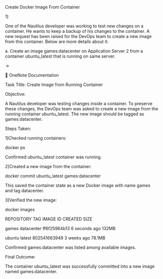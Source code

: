 Create Docker Image From Container



1] 

One of the Nautilus developer was working to test new changes on a container. He wants to keep a backup of his changes to the container. A new request has been raised for the DevOps team to create a new image from this container. Below are more details about it:



a. Create an image games:datacenter on Application Server 2 from a container ubuntu\_latest that is running on same server.



->



📒 OneNote Documentation



Task Title: Create Image from Running Container



Objective:

A Nautilus developer was testing changes inside a container. To preserve these changes, the DevOps team was asked to create a new image from the running container ubuntu\_latest. The new image should be tagged as games:datacenter.



Steps Taken:



1]Checked running containers:

docker ps

Confirmed ubuntu\_latest container was running.



2]Created a new image from the container:

docker commit ubuntu\_latest games:datacenter

This saved the container state as a new Docker image with name games and tag datacenter.



3]Verified the new image:

docker images

REPOSITORY   TAG          IMAGE ID       CREATED         SIZE

games        datacenter   ff6f25964b13   6 seconds ago   132MB

ubuntu       latest       802541663949   3 weeks ago     78.1MB



Confirmed games:datacenter was listed among available images.



Final Outcome:

The container ubuntu\_latest was successfully committed into a new image named games:datacenter.







